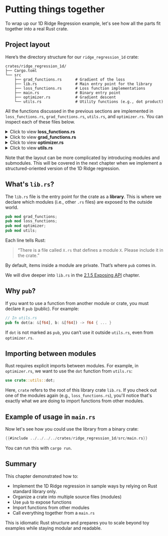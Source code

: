 # Putting things together

To wrap up our 1D Ridge Regression example, let's see how all the parts fit together into a real Rust crate.

## Project layout

Here’s the directory structure for our `ridge_regression_1d` crate:

```text
crates/ridge_regression_1d/
├── Cargo.toml
└── src
    ├── grad_functions.rs      # Gradient of the loss
    ├── lib.rs                 # Main entry point for the library
    ├── loss_functions.rs      # Loss function implementations
    ├── main.rs                # Binary entry point    
    ├── optimizer.rs           # Gradient descent
    └── utils.rs               # Utility functions (e.g., dot product)
```

All the functions discussed in the previous sections are implemented in `loss_functions.rs`, `grad_functions.rs`, `utils.rs`, and `optimizer.rs`. You can inspect each of these files below.

<details>
<summary>Click to view <b>loss_functions.rs</b></summary>

```rust
{{#include ../../../../crates/ridge_regression_1d/src/functional_std/loss_functions.rs}}
```
</details>

<details>
<summary>Click to view <b>grad_functions.rs</b></summary>

```rust
{{#include ../../../../crates/ridge_regression_1d/src/grad_functions.rs}}
```
</details>

<details>
<summary>Click to view <b>optimizer.rs</b></summary>

```rust
{{#include ../../../../crates/ridge_regression_1d/src/optimizer.rs}}
```
</details>

<details>
<summary>Click to view <b>utils.rs</b></summary>

```rust
{{#include ../../../../crates/ridge_regression_1d/src/utils.rs}}
```
</details>

Note that the layout can be more complicated by introducing modules and submodules. This will be covered in the next chapter when we implement a structured-oriented version of the 1D Ridge regression.

## What's `lib.rs`?

The `lib.rs` file is the entry point for the crate as a **library**. This is where we declare which modules (i.e., other `.rs` files) are exposed to the outside world.

```rust
pub mod grad_functions;
pub mod loss_functions;
pub mod optimizer;
pub mod utils;
```

Each line tells Rust:

> “There is a file called `X.rs` that defines a module `X`. Please include it in the crate.”

By default, items inside a module are private. That’s where `pub` comes in.

We will dive deeper into `lib.rs` in the [2.1.5 Exposing API](exposing_api.md) chapter.


## Why `pub`?

If you want to use a function from another module or crate, you must declare it `pub` (public). For example:

```rust
// In utils.rs
pub fn dot(a: &[f64], b: &[f64]) -> f64 { ... }
```

If `dot` is not marked as `pub`, you can’t use it outside `utils.rs`, even from `optimizer.rs`.

## Importing between modules

Rust requires explicit imports between modules. For example, in `optimizer.rs`, we want to use the `dot` function from `utils.rs`:

```rust
use crate::utils::dot;
```

Here, `crate` refers to the root of this library crate `lib.rs`. If you check out one of the modules again (e.g., `loss_functions.rs`), you'll notice that's exactly what we are doing to import functions from other modules.


## Example of usage in `main.rs`

Now let's see how you could use the library from a binary crate:

```rust
{{#include ../../../../crates/ridge_regression_1d/src/main.rs}}
```

You can run this with `cargo run`.

## Summary

This chapter demonstrated how to:

- Implement the 1D Ridge regression in sample ways by relying on Rust standard library only.
- Organize a crate into multiple source files (modules)
- Use `pub` to expose functions
- Import functions from other modules
- Call everything together from a `main.rs`

This is idiomatic Rust structure and prepares you to scale beyond toy examples while staying modular and readable.
